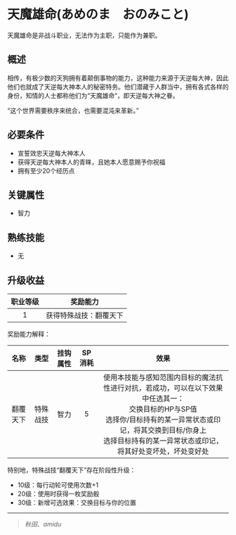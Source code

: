 # 天魔雄命(あめのま　おのみこと)

天魔雄命是非战斗职业，无法作为主职，只能作为兼职。

## 概述

相传，有极少数的天狗拥有着颠倒事物的能力，这种能力来源于天逆每大神，因此他们也就成了天逆每大神本人的秘密特务。他们潜藏于人群当中，拥有各式各样的身份，知情的人士都称他们为“天魔雄命”，即天逆每大神之眷。

“这个世界需要秩序来统合，也需要混沌来革新。”

## 必要条件

* 宣誓效忠天逆每大神本人
* 获得天逆每大神本人的青睐，且她本人愿意赐予你祝福
* 拥有至少20个经历点

## 关键属性

* 智力

## 熟练技能

* 无

## 升级收益

职业等级|奖励能力
:--:|:--:
1|获得特殊战技：翻覆天下

奖励能力解释：

名称|类型|挂钩属性|SP消耗|效果
:--:|:--:|:--:|:--:|:--:
翻覆天下|特殊战技|智力|5|使用本技能与感知范围内目标的魔法抗性进行对抗，若成功，可以在以下效果中任选其一：<br>交换目标的HP与SP值<br>选择你/目标持有的某一异常状态或印记，将其交换到目标/你身上<br>选择目标持有的某一异常状态或印记，将其好处变坏处，坏处变好处

特别地，特殊战技“翻覆天下”存在阶段性升级：

* 10级：每行动轮可使用次数+1
* 20级：使用时获得一枚奖励骰
* 30级：新增可选效果：交换目标与你的位置

---

> *秋田*、*amidu*